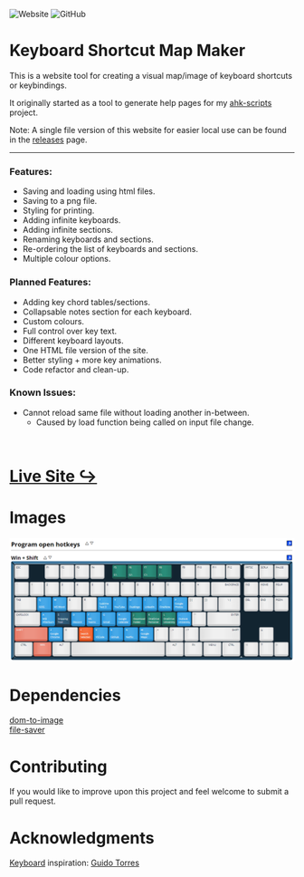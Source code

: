 ![Website](https://img.shields.io/website?url=https%3A%2F%2Farchie-adams.github.io%2Fkeyboard-shortcut-map-maker%2F)
![GitHub](https://img.shields.io/github/license/archie-adams/keyboard-shortcut-map-maker)

# Keyboard Shortcut Map Maker

This is a website tool for creating a visual map/image of keyboard shortcuts or keybindings.  

It originally started as a tool to generate help pages for my [ahk-scripts](https://github.com/Archie-Adams/ahk-scripts) project.  

Note: A single file version of this website for easier local use can be found in the [releases](https://github.com/Archie-Adams/keyboard-shortcut-map-maker/releases) page.  

---

### Features:
- Saving and loading using html files.
- Saving to a png file.
- Styling for printing.
- Adding infinite keyboards.
- Adding infinite sections.
- Renaming keyboards and sections.
- Re-ordering the list of keyboards and sections.
- Multiple colour options.

### Planned Features:
- Adding key chord tables/sections.
- Collapsable notes section for each keyboard.
- Custom colours.
- Full control over key text.
- Different keyboard layouts.
- One HTML file version of the site.
- Better styling + more key animations.
- Code refactor and clean-up.

### Known Issues:
- Cannot reload same file without loading another in-between.
  - Caused by load function being called on input file change.

&nbsp;

# [Live Site ↪](https://archie-adams.github.io/keyboard-shortcut-map-maker/)

# Images

![A keyboard with the key text being its keyboard shortcut function.](images/readmeimage.png "")  

# Dependencies

[dom-to-image](https://github.com/tsayen/dom-to-image)  
[file-saver](https://github.com/eligrey/FileSaver.js/)  

# Contributing

If you would like to improve upon this project and feel welcome to submit a pull request.  

# Acknowledgments
[Keyboard](https://github.com/guido732/mechanical-keyboard) inspiration: [Guido Torres](https://github.com/guido732)  
